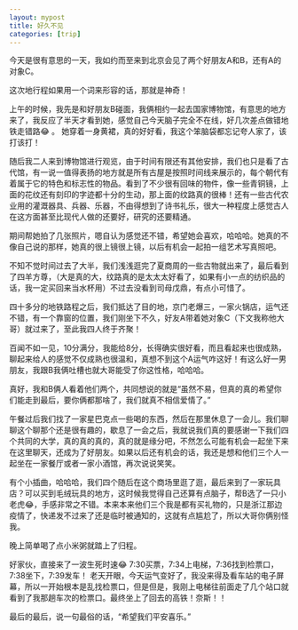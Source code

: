 ```yaml
---
layout: mypost
title: 好久不见
categories: [trip]
---
```

今天是很有意思的一天，我如约而至来到北京会见了两个好朋友A和B，还有A的对象C。

这次地行程如果用一个词来形容的话，那就是神奇！

上午的时候，我先是和好朋友B碰面，我俩相约一起去国家博物馆，有意思的地方来了，我反应了半天才看到她，感觉自己今天脑子完全不在线，好几次差点做错地铁走错路😂 。 她穿着一身黄裙，真的好好看，我这个笨脑袋都忘记夸人家了，该打该打！

随后我二人来到博物馆进行观览，由于时间有限还有其他安排，我们也只是看了古代馆，有一说一值得表扬的地方就是所有古屋是按照时间线来展示的，每个朝代有着属于它的特色和标志性的物品。看到了不少很有回味的物件，像一些青铜镜，上面的花纹还有刻印的字迹都十分的生动，那上面的纹路真的很棒！还有一些古代农业用的灌溉器具、兵器、乐器，不由得想到了诗书礼乐，很大一种程度上感觉古人在这方面甚至比现代人做的还要好，研究的还要精通。

期间帮她拍了几张照片，嗯自认为感觉还不错，希望她会喜欢，哈哈哈。她真的不像自己说的那样，她真的很上镜很上镜，以后有机会一起拍一组艺术写真照吧。

不知不觉时间过去了大半，我们浅浅逛完了夏商周的一些古物就出来了，最后看到了四羊方尊，（大是真的大，纹路真的是太太太好看了，如果有小一点的纺织品的话，我一定买回来当水杯用）不过去没看到司母戊鼎，有点小可惜了。

四十多分的地铁路程之后，我们抵达了目的地，京门老爆三，一家火锅店，运气还不错，有一个靠窗的位置，我们刚坐下不久，好友A带着她对象C（下文我称他大哥）就过来了，至此我四人终于齐聚！

百闻不如一见，10分满分，我能给8分，长得确实很好看，而且看起来也很成熟，聊起来给人的感觉不仅成熟也很温和，真想不到这个A运气咋这好！有这么好一男朋友，我跟B我俩吐槽也就大哥能受了你这性格，哈哈哈。

真好，我和B俩人看着他们两个，共同想说的就是“虽然不易，但真的真的希望你们能走到最后，要你俩都那啥了，我们就真不相信爱情了。”

午餐过后我们找了一家星巴克点一些喝的东西，然后在那里休息了一会儿。我们聊聊这个聊那个还是很有趣的，歇息了一会之后，我就说我们真的要感谢一下我们四个共同的大学，真的真的真的，真的就是缘分吧，不然怎么可能有机会一起坐下来在这里聊天，还成为了好朋友。如果以后还有机会的话，我还是想和他们三个人一起坐在一家餐厅或者一家小酒馆，再次说说笑笑。

有个小插曲，哈哈哈，我们四个随后在这个商场里逛了逛，最后来到了一家玩具店？可以买到毛绒玩具的地方，这时候我觉得自己还算有点脑子，帮B选了一只小老虎😂，手感非常之不错。本来本来他们三个我是都有买礼物的，只是浙江那边疫情了，快递发不过来了还是临时被通知的，这就有点尴尬了，所以大哥你俩别怪我。 

晚上简单喝了点小米粥就踏上了归程。

好家伙，直接来了一波生死时速😂 7:30买票，7:34上电梯，7:36找到检票口，7:38坐下，7:39发车！
老天开眼，今天运气变好了，我没来得及看车站的电子屏幕，所以一开始根本是乱找检票口，但是但是，我刚上电梯往前面走了几个站口就看到了我那趟车次的检票口。最终坐上了回去的高铁！奈斯！！

最后的最后，说一句最俗的话，“希望我们平安喜乐。”


